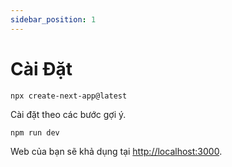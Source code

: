 ```yaml
---
sidebar_position: 1
---
```


# Cài Đặt

```terminal title="terminal"
npx create-next-app@latest
```

Cài đặt theo các bước gợi ý.

```terminal title="terminal"
npm run dev
```

Web của bạn sẽ khả dụng tại [http://localhost:3000](http://localhost:3000).
